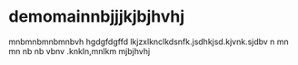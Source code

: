 # demomainnbjjjkjbjhvhj

mnbmnbmnbmnbvh
hgdgfdgffd
lkjzxlknclkdsnfk.jsdhkjsd.kjvnk.sjdbv
n mn mn nb nb vbnv
.knkln,mnlkm
mjbjhvhj
